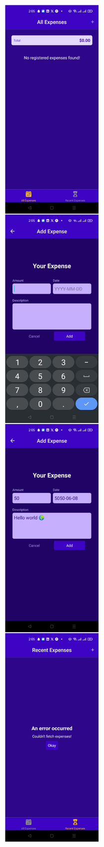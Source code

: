 <img src="./assets/1.jpeg" width="300" />
<img src="./assets/2.jpeg" width="300" />
<img src="./assets/3.jpeg" width="300" />
<img src="./assets/4.jpeg" width="300" />
